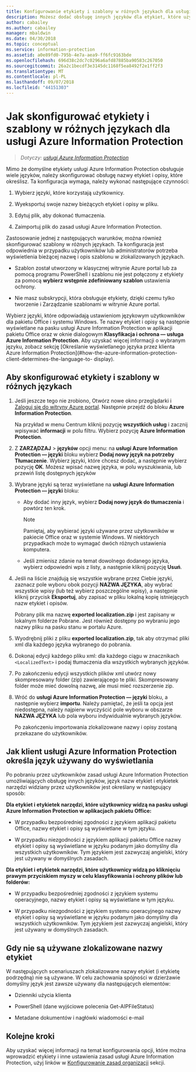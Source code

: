 ```yaml
---
title: Konfigurowanie etykiety i szablony w różnych językach dla usługi Azure Information Protection
description: Możesz dodać obsługę innych języków dla etykiet, które użytkownicy zobaczą na pasku usługi Information Protection i wszystkie szablony, które użytkownicy zobaczą, określając język w zasadach usługi Azure Information Protection i importując tłumaczenia.
author: cabailey
ms.author: cabailey
manager: mbaldwin
ms.date: 04/30/2018
ms.topic: conceptual
ms.service: information-protection
ms.assetid: a0e89fd0-795b-4e7a-aea9-ff6fc9163bde
ms.openlocfilehash: 696d38c2dc7c0296a6afd87885ba90583c267050
ms.sourcegitcommit: 26a2c1becdf3e3145dc1168f5ea8492f2e1ff2f3
ms.translationtype: MT
ms.contentlocale: pl-PL
ms.lasthandoff: 09/07/2018
ms.locfileid: "44151303"
---
```

# <a name="how-to-configure-labels-and-templates-for-different-languages-in-azure-information-protection"></a>Jak skonfigurować etykiety i szablony w różnych językach dla usługi Azure Information Protection

>*Dotyczy: [usługi Azure Information Protection](https://azure.microsoft.com/pricing/details/information-protection)*

Mimo że domyślne etykiety usługi Azure Information Protection obsługuje wiele języków, należy skonfigurować obsługę nazwy etykiet i opisy, które określisz. Ta konfiguracja wymaga, należy wykonać następujące czynności:

1. Wybierz języki, które korzystają użytkownicy. 

2. Wyeksportuj swoje nazwy bieżących etykiet i opisy w pliku.

3. Edytuj plik, aby dokonać tłumaczenia.

4. Zaimportuj plik do zasad usługi Azure Information Protection.

Zastosowanie jednej z następujących warunków, można również skonfigurować szablony w różnych językach. Ta konfiguracja jest odpowiednia w przypadku użytkowników lub administratorów potrzeba wyświetlenia bieżącej nazwę i opis szablonu w zlokalizowanych językach.

- Szablon został utworzony w klasycznej witrynie Azure portal lub za pomocą programu PowerShell i szablonu nie jest połączony z etykiety za pomocą **wybierz wstępnie zdefiniowany szablon** ustawienia ochrony.

- Nie masz subskrypcji, która obsługuje etykiety, dzięki czemu tylko tworzenie i Zarządzanie szablonami w witrynie Azure portal.

Wybierz języki, które odpowiadają ustawieniom językowym użytkowników dla pakietu Office i systemu Windows. Te nazwy etykiet i opisy są następnie wyświetlane na pasku usługi Azure Information Protection w aplikacji pakietu Office oraz w oknie dialogowym **Klasyfikacja i ochrona — usługa Azure Information Protection**. Aby uzyskać więcej informacji o wybranym języku, zobacz sekcję [Określanie wyświetlanego języka przez klienta Azure Information Protection](#how-the-azure-information-protection-client-determines-the-language-to- display). 

## <a name="to-configure-labels-and-templates-for-different-languages"></a>Aby skonfigurować etykiety i szablony w różnych językach

1. Jeśli jeszcze tego nie zrobiono, Otwórz nowe okno przeglądarki i [Zaloguj się do witryny Azure portal](configure-policy.md#signing-in-to-the-azure-portal). Następnie przejdź do bloku **Azure Information Protection**.
    
    Na przykład w menu Centrum kliknij pozycję **wszystkich usług** i zacznij wpisywać **informacji** w polu filtru. Wybierz pozycję **Azure Information Protection**.

2. Z **ZARZĄDZAJ** > **języków** opcji menu: na **usługi Azure Information Protection — języki** bloku wybierz **Dodaj nowy język na potrzeby Tłumaczenie**. Wybierz języki, które chcesz dodać, a następnie wybierz pozycję **OK**. Możesz wpisać nazwę języka, w polu wyszukiwania, lub przewiń listę dostępnych języków

3. Wybrane języki są teraz wyświetlane na **usługi Azure Information Protection — języki** bloku:
    
    - Aby dodać inny język, wybierz **Dodaj nowy język do tłumaczenia** i powtórz ten krok. 
        
        > [!NOTE]
        > Pamiętaj, aby wybierać języki używane przez użytkowników w pakiecie Office oraz w systemie Windows. W niektórych przypadkach może to wymagać dwóch różnych ustawienia komputera.
        
    - Jeśli zmienisz zdanie na temat dowolnego dodanego języka, wybierz odpowiedni wpis z listy, a następnie kliknij pozycję **Usuń**.

4. Jeśli na liście znajdują się wszystkie wybrane przez Ciebie języki, zaznacz pole wyboru obok pozycji **NAZWA JĘZYKA**, aby wybrać wszystkie wpisy (lub też wybierz poszczególne wpisy), a następnie kliknij przycisk **Eksportuj**, aby zapisać w pliku lokalną kopię istniejących nazw etykiet i opisów. 
    
    Pobrany plik ma nazwę **exported localization.zip** i jest zapisany w lokalnym folderze Pobrane. Jest również dostępny po wybraniu jego nazwy pliku na pasku stanu w portalu Azure.

5. Wyodrębnij pliki z pliku **exported localization.zip**, tak aby otrzymać pliki xml dla każdego języka wybranego do pobrania. 

6. Dokonaj edycji każdego pliku xml: dla każdego ciągu w znacznikach `<LocalizedText>` i podaj tłumaczenia dla wszystkich wybranych języków. 

7. Po zakończeniu edycji wszystkich plików xml utwórz nowy skompresowany folder (zip) zawierającego te pliki. Skompresowany folder może mieć dowolną nazwę, ale musi mieć rozszerzenie zip.

8. Wróć do **usługi Azure Information Protection — języki** bloku, a następnie wybierz **importu**. Należy pamiętać, że jeśli ta opcja jest niedostępna, należy najpierw wyczyścić pole wyboru w obszarze **NAZWA JĘZYKA** lub pola wyboru indywidualnie wybranych języków.
    
    Po zakończeniu importowania zlokalizowane nazwy i opisy zostaną przekazane do użytkowników.

## <a name="how-the-azure-information-protection-client-determines-the-language-to-display"></a>Jak klient usługi Azure Information Protection określa język używany do wyświetlania

Po pobraniu przez użytkowników zasad usługi Azure Information Protection umożliwiających obsługę innych języków, język nazw etykiet i etykietek narzędzi widziany przez użytkowników jest określany w następujący sposób:

**Dla etykiet i etykietek narzędzi, które użytkownicy widzą na pasku usługi Azure Information Protection w aplikacjach pakietu Office:**

- W przypadku bezpośredniej zgodności z językiem aplikacji pakietu Office, nazwy etykiet i opisy są wyświetlane w tym języku.

- W przypadku niezgodności z językiem aplikacji pakietu Office nazwy etykiet i opisy są wyświetlane w języku podanym jako domyślny dla wszystkich użytkowników. Tym językiem jest zazwyczaj angielski, który jest używany w domyślnych zasadach.

**Dla etykiet i etykietek narzędzi, które użytkownicy widzą po kliknięciu prawym przyciskiem myszy w celu klasyfikowania i ochrony plików lub folderów:**

- W przypadku bezpośredniej zgodności z językiem systemu operacyjnego, nazwy etykiet i opisy są wyświetlane w tym języku.

- W przypadku niezgodności z językiem systemu operacyjnego nazwy etykiet i opisy są wyświetlane w języku podanym jako domyślny dla wszystkich użytkowników. Tym językiem jest zazwyczaj angielski, który jest używany w domyślnych zasadach.

## <a name="when-localized-label-names-are-not-used"></a>Gdy nie są używane zlokalizowane nazwy etykiet

W następujących scenariuszach zlokalizowane nazwy etykiet (i etykietę podrzędną) nie są używane. W celu zachowania spójności w dzierżawie domyślny język jest zawsze używany dla następujących elementów:

- Dzienniki użycia klienta

- PowerShell (dane wyjściowe polecenia Get-AIPFileStatus)

- Metadane dokumentów i nagłówki wiadomości e-mail


## <a name="next-steps"></a>Kolejne kroki

Aby uzyskać więcej informacji na temat konfigurowania opcji, które można wprowadzić etykiety i inne ustawienia zasad usługi Azure Information Protection, użyj linków w [Konfigurowanie zasad organizacji](configure-policy.md#configuring-your-organizations-policy) sekcji.



